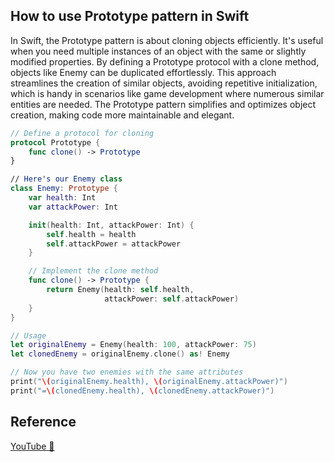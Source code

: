 ## How to use Prototype pattern in Swift

In Swift, the Prototype pattern is about cloning objects efficiently. It's useful when you need multiple instances of an object with the same or slightly modified properties. By defining a Prototype protocol with a clone method, objects like Enemy can be duplicated effortlessly. This approach streamlines the creation of similar objects, avoiding repetitive initialization, which is handy in scenarios like game development where numerous similar entities are needed. The Prototype pattern simplifies and optimizes object creation, making code more maintainable and elegant.

```swift
// Define a protocol for cloning
protocol Prototype {
    func clone() -> Prototype
}

// Here's our Enemy class
class Enemy: Prototype {
    var health: Int
    var attackPower: Int

    init(health: Int, attackPower: Int) {
        self.health = health
        self.attackPower = attackPower
    }

    // Implement the clone method
    func clone() -> Prototype {
        return Enemy(health: self.health,
                     attackPower: self.attackPower)
    }
}

// Usage
let originalEnemy = Enemy(health: 100, attackPower: 75)
let clonedEnemy = originalEnemy.clone() as! Enemy

// Now you have two enemies with the same attributes
print("\(originalEnemy.health), \(originalEnemy.attackPower)")
print("=\(clonedEnemy.health), \(clonedEnemy.attackPower)")
```

## Reference

[YouTube 👀]()